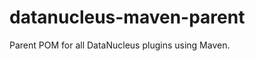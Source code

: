 datanucleus-maven-parent
========================

Parent POM for all DataNucleus plugins using Maven.
